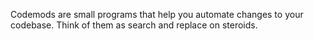 Codemods are small programs that help you automate changes to your codebase. Think of them as search and replace on steroids.
